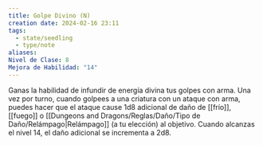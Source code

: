 ```yaml
---
title: Golpe Divino (N)
creation date: 2024-02-16 23:11
tags:
  - state/seedling
  - type/note
aliases: 
Nivel de Clase: 8
Mejora de Habilidad: "14"
---
```

Ganas la habilidad de infundir de energía divina tus golpes con arma. Una vez por turno, cuando
golpees a una criatura con un ataque con arma, puedes hacer que el ataque cause 1d8 adicional de daño de [[frío]], [[fuego]] o [[Dungeons and Dragons/Reglas/Daño/Tipo de Daño/Relámpago|Relámpago]] (a tu elección) al objetivo. 
Cuando alcanzas el nivel 14, el daño adicional se incrementa a 2d8.



